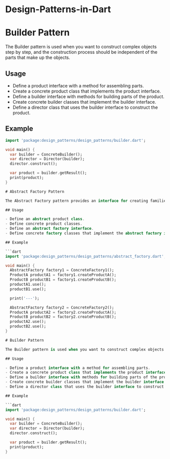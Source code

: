 # Design-Patterns-in-Dart

# Builder Pattern

The Builder pattern is used when you want to construct complex objects step by step, and the construction process should be independent of the parts that make up the objects.

## Usage

- Define a product interface with a method for assembling parts.
- Create a concrete product class that implements the product interface.
- Define a builder interface with methods for building parts of the product.
- Create concrete builder classes that implement the builder interface.
- Define a director class that uses the builder interface to construct the product.

## Example

```dart
import 'package:design_patterns/design_patterns/builder.dart';

void main() {
  var builder = ConcreteBuilder();
  var director = Director(builder);
  director.construct();

  var product = builder.getResult();
  print(product);
}

# Abstract Factory Pattern

The Abstract Factory pattern provides an interface for creating families of related or dependent objects without specifying their concrete classes.

## Usage

- Define an abstract product class.
- Define concrete product classes.
- Define an abstract factory interface.
- Define concrete factory classes that implement the abstract factory interface.

## Example

```dart
import 'package:design_patterns/design_patterns/abstract_factory.dart';

void main() {
  AbstractFactory factory1 = ConcreteFactory1();
  ProductA productA1 = factory1.createProductA();
  ProductB productB1 = factory1.createProductB();
  productA1.use();
  productB1.use();

  print('---');

  AbstractFactory factory2 = ConcreteFactory2();
  ProductA productA2 = factory2.createProductA();
  ProductB productB2 = factory2.createProductB();
  productA2.use();
  productB2.use();
}

# Builder Pattern

The Builder pattern is used when you want to construct complex objects step by step, and the construction process should be independent of the parts that make up the objects.

## Usage

- Define a product interface with a method for assembling parts.
- Create a concrete product class that implements the product interface.
- Define a builder interface with methods for building parts of the product.
- Create concrete builder classes that implement the builder interface.
- Define a director class that uses the builder interface to construct the product.

## Example

```dart
import 'package:design_patterns/design_patterns/builder.dart';

void main() {
  var builder = ConcreteBuilder();
  var director = Director(builder);
  director.construct();

  var product = builder.getResult();
  print(product);
}